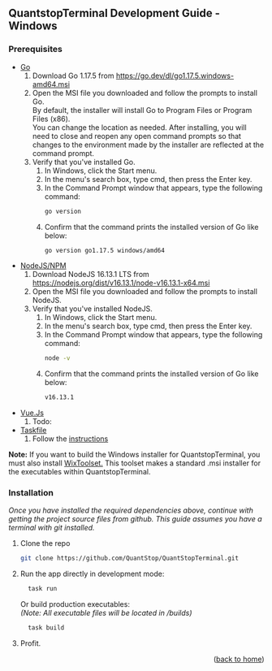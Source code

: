 ## QuantstopTerminal Development Guide - Windows

### Prerequisites

* [Go](https://go.dev/)
  1. Download Go 1.17.5 from https://go.dev/dl/go1.17.5.windows-amd64.msi
  2. Open the MSI file you downloaded and follow the prompts to install Go. <br>
     By default, the installer will install Go to Program Files or Program Files (x86). <br>
     You can change the location as needed. After installing, you will need to close and reopen any 
     open command prompts so that changes to the environment made by the installer are reflected at the command prompt.
  3. Verify that you've installed Go.
     1. In Windows, click the Start menu.
     2. In the menu's search box, type cmd, then press the Enter key.
     3. In the Command Prompt window that appears, type the following command:
        ```sh 
        go version 
        ```
     4. Confirm that the command prints the installed version of Go like below:
        ```sh 
        go version go1.17.5 windows/amd64 
        ```
* [NodeJS/NPM](https://nodejs.org/en/)
  1. Download NodeJS 16.13.1 LTS from https://nodejs.org/dist/v16.13.1/node-v16.13.1-x64.msi
  2. Open the MSI file you downloaded and follow the prompts to install NodeJS. <br>
  3. Verify that you've installed NodeJS.
     1. In Windows, click the Start menu.
     2. In the menu's search box, type cmd, then press the Enter key.
     3. In the Command Prompt window that appears, type the following command:
        ```sh 
        node -v 
        ```
     4. Confirm that the command prints the installed version of Go like below:
        ```sh 
        v16.13.1
        ```
* [Vue.Js]()
  1. Todo: 
* [Taskfile](https://taskfile.dev/#/installation)
  1. Follow the [instructions](https://taskfile.dev/#/installation)

**Note:** If you want to build the Windows installer for QuantstopTerminal, you must also install [WixToolset.](https://wixtoolset.org/releases/)
This toolset makes a standard .msi installer for the executables within QuantstopTerminal.

### Installation

_Once you have installed the required dependencies above, continue with getting the project 
source files from github. This guide assumes you have a terminal with git installed._

1. Clone the repo
   ```sh
   git clone https://github.com/QuantStop/QuantStopTerminal.git
   ```
2. Run the app directly in development mode:<br>
   ```sh 
     task run
     ```
   Or build production executables: <br>
   _(Note: All executable files will be located in /builds)_ 
   ```sh 
     task build
     ```
3. Profit.

<p align="right">(<a href="https://github.com/quantstop/quantstopterminal#top">back to home</a>)</p>